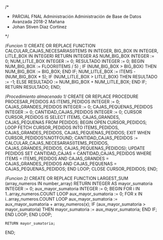 /*
  * PARCIAL FNAL Administración Administración de Base de Datos Avanzada 2018-2 Mañana
  * Johan Stiven Diaz Cortinez
  
*/

/*Funcion 1*/
CREATE OR REPLACE FUNCTION CALCULAR_CAJAS_NECESARIAS(ITEMS IN INTEGER, BIG_BOX IN INTEGER, LITLE_BOX IN INTEGER)
RETURN INTEGER AS
  NUM_BIG_BOX INTEGER := 0;
  NUM_LITLE_BOX INTEGER := 0;
  RESULTADO INTEGER := 0;
BEGIN
  NUM_BIG_BOX := FLOOR(ITEMS / 5) ;
  IF (NUM_BIG_BOX > BIG_BOX) THEN
    NUM_BIG_BOX := BIG_BOX;
  END IF;
  NUM_LITLE_BOX := ITEMS - (NUM_BIG_BOX * 5);
  IF (NUM_LITLE_BOX > LITLE_BOX) THEN 
    RESULTADO := -1;
  ELSE 
    RESULTADO := NUM_BIG_BOX + NUM_LITLE_BOX;
  END IF;
  RETURN RESULTADO;
END;

/*Procedimiento almacenado 1*/
CREATE OR REPLACE PROCEDURE PROCESAR_PEDIDOS AS
  ITEMS_PEDIDOS INTEGER := 0;
  CAJAS_GRANDES_PEDIDOS INTEGER := 0;
  CAJAS_PEQUENAS_PEDIDOS INTEGER := 0;
  CANTIDAD_CAJAS_PEDIDOS INTEGER := 0;
CURSOR CURSOR_PEDIDOS IS
  SELECT ITEMS, CAJAS_GRANDES, CAJAS_PEQUENAS
  FROM PEDIDOS;
BEGIN
  OPEN CURSOR_PEDIDOS;
    LOOP
      FETCH CURSOR_PEDIDOS INTO ITEMS_PEDIDOS, CAJAS_GRANDES_PEDIDOS, CAJAS_PEQUENAS_PEDIDOS;
      EXIT WHEN CURSOR_PEDIDOS%NOTFOUND;
      CANTIDAD_CAJAS_PEDIDOS := CALCULAR_CAJAS_NECESARIAS(ITEMS_PEDIDOS, CAJAS_GRANDES_PEDIDOS, CAJAS_PEQUENAS_PEDIDOS);
      UPDATE PEDIDOS SET CANTIDAD_CAJAS = CANTIDAD_CAJAS_PEDIDOS WHERE ITEMS = ITEMS_PEDIDOS AND CAJAS_GRANDES = CAJAS_GRANDES_PEDIDOS AND CAJAS_PEQUENAS = CAJAS_PEQUENAS_PEDIDOS;
    END LOOP;
  CLOSE CURSOR_PEDIDOS;
END;

/*Funcion 2*/
CREATE OR REPLACE FUNCTION LARGEST_SUM (array_numeros IN number_array)
RETURN INTEGER AS
  mayor_sumatoria INTEGER := 0;
  aux_mayor_sumatoria INTEGER := 0;
 BEGIN
    FOR i IN 1..array_numeros.COUNT LOOP
      aux_mayor_sumatoria := 0;
      FOR x IN i..array_numeros.COUNT LOOP
        aux_mayor_sumatoria := aux_mayor_sumatoria + array_numeros(x);
        IF (aux_mayor_sumatoria > mayor_sumatoria) THEN
          mayor_sumatoria := aux_mayor_sumatoria;
        END IF;
      END LOOP;
    END LOOP;
    
    RETURN mayor_sumatoria;
    
 END;
